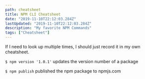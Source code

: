 ```yaml
---
path: cheatsheet
title: NPM CLI Cheatsheet
date: "2019-11-10T22:12:03.284Z"
lastUpdated: "2019-11-10T22:12:03.284Z"
description: "My favorite NPM Commands"
tags: ["Cheatsheet"]
---
```


If I need to look up multiple times, I should just record it in my own cheatsheet.

`$ npm version '1.0.1'` updates the version number of a package

`$ npm publish` published the npm package to npmjs.com
